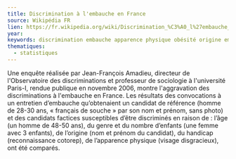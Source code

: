 ```yaml
---
title: Discrimination à l'embauche en France
source: Wikipédia FR
lien: https://fr.wikipedia.org/wiki/Discrimination_%C3%A0_l%27embauche_en_France
year: 
keywords: discrimination embauche apparence physique obésité origine emploi marché du travail cv handicap type chances femmes français enquête âge français de souche discriminatoire racisme raciste
thematiques:
  - statistiques
---
```

Une enquête réalisée par Jean-François Amadieu, directeur de l'Observatoire des discriminations et professeur de sociologie à l'université Paris-I, rendue publique en novembre 2006, montre l'aggravation des discriminations à l'embauche en France. Les résultats des convocations à un entretien d’embauche qu’obtenaient un candidat de référence (homme de 28-30 ans, « français de souche » par son nom et prénom, sans photo) et des candidats factices susceptibles d’être discriminés en raison de : l’âge (un homme de 48-50 ans), du genre et du nombre d’enfants (une femme avec 3 enfants), de l’origine (nom et prénom du candidat), du handicap (reconnaissance cotorep), de l’apparence physique (visage disgracieux), ont été comparés.